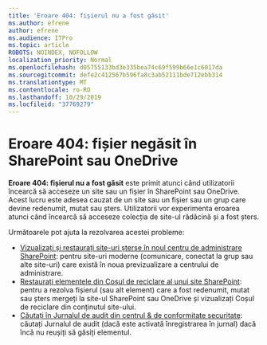 ```yaml
---
title: 'Eroare 404: fișierul nu a fost găsit'
ms.author: efrene
author: efrene
ms.audience: ITPro
ms.topic: article
ROBOTS: NOINDEX, NOFOLLOW
localization_priority: Normal
ms.openlocfilehash: d05755133bd3e335bea74c69f599b66e1c6017da
ms.sourcegitcommit: defe2c412567b596fa8c3ab52111bde712ebb314
ms.translationtype: MT
ms.contentlocale: ro-RO
ms.lasthandoff: 10/29/2019
ms.locfileid: "37769279"
---
```

# <a name="error-404-file-not-found-in-sharepoint-or-onedrive"></a>Eroare 404: fișier negăsit în SharePoint sau OneDrive

**Eroare 404: fișierul nu a fost găsit** este primit atunci când utilizatorii încearcă să acceseze un site sau un fișier în SharePoint sau OneDrive. Acest lucru este adesea cauzat de un site sau un fișier sau un grup care devine redenumit, mutat sau șters.
Utilizatorii vor experimenta eroarea atunci când încearcă să acceseze colecția de site-ul rădăcină și a fost șters.

Următoarele pot ajuta la rezolvarea acestei probleme:
- [Vizualizați și restaurați site-uri șterse în noul centru de administrare SharePoint](https://docs.microsoft.com/sharepoint/view-and-restore-deleted-sites-in-new-admin-center): pentru site-uri moderne (comunicare, conectat la grup sau alte site-uri) care există în noua previzualizare a centrului de administrare.
- [Restaurați elementele din Coșul de reciclare al unui site SharePoint](https://support.office.com/article/Restore-items-in-the-Recycle-Bin-of-a-SharePoint-site-6df466b6-55f2-4898-8d6e-c0dff851a0be): pentru a rezolva fișierul (sau alt element) care a fost redenumit, mutat sau șters mergeți la site-ul SharePoint sau OneDrive și vizualizați Coșul de reciclare din conținutul site-ului.
- [Căutați în Jurnalul de audit din centrul &amp; de conformitate securitate](https://docs.microsoft.com/office365/securitycompliance/search-the-audit-log-in-security-and-compliance): căutați Jurnalul de audit (dacă este activată înregistrarea în jurnal) dacă încă nu reușiți să găsiți elementul.